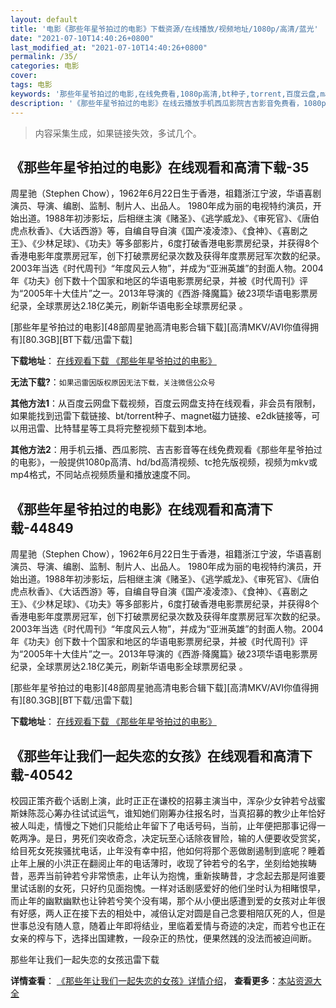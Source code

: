 ```yaml
---
layout: default
title: '电影《那些年星爷拍过的电影》下载资源/在线播放/视频地址/1080p/高清/蓝光'
date: "2021-07-10T14:40:26+0800"
last_modified_at: "2021-07-10T14:40:26+0800"
permalink: /35/
categories: 电影
cover:
tags: 电影
keywords: '那些年星爷拍过的电影,在线免费看,1080p高清,bt种子,torrent,百度云盘,magnet,磁力链,迅雷下载资源'
description: '《那些年星爷拍过的电影》在线云播放手机西瓜影院吉吉影音免费看，1080p高清bd/hd未删减完整版和tc抢先枪版，mkv/mp4格式，附带bt/torrent种子、magnet/磁力链、百度云盘、网盘资源迅雷下载链接'
---
```


>内容采集生成，如果链接失效，多试几个。


## 《那些年星爷拍过的电影》在线观看和高清下载-35

周星驰（Stephen Chow），1962年6月22日生于香港，祖籍浙江宁波，华语喜剧演员、导演、编剧、监制、制片人、出品人。 1980年成为丽的电视特约演员，开始出道。1988年初涉影坛，后相继主演《赌圣》、《逃学威龙》、《审死官》、《唐伯虎点秋香》、《大话西游》等，自编自导自演《国产凌凌漆》、《食神》、《喜剧之王》、《少林足球》、《功夫》等多部影片，6度打破香港电影票房纪录，并获得8个香港电影年度票房冠军，创下打破票房纪录次数及获得年度票房冠军次数的纪录。 2003年当选《时代周刊》“年度风云人物”，并成为“亚洲英雄”的封面人物。2004年《功夫》创下数十个国家和地区的华语电影票房纪录，并被《时代周刊》评为“2005年十大佳片”之一。2013年导演的《西游·降魔篇》破23项华语电影票房纪录，全球票房达2.18亿美元，刷新华语电影全球票房纪录 。


[那些年星爷拍过的电影][48部周星驰高清电影合辑下载][高清MKV/AVI你值得拥有][80.3GB][BT下载/迅雷下载]

**下载地址**： [在线观看下载 《那些年星爷拍过的电影》](https://www.btdx8.com/torrent/stephen_chow_1962622.html) 


**无法下载?**：`如果迅雷因版权原因无法下载，关注微信公众号 `

**其他方法1**：从百度云网盘下载视频，百度云网盘支持在线观看，非会员有限制，如果能找到迅雷下载链接、bt/torrent种子、magnet磁力链接、e2dk链接等，可以用迅雷、比特彗星等工具将完整视频下载到本地。

**其他方法2**：用手机云播、西瓜影院、吉吉影音等在线免费观看《那些年星爷拍过的电影》，一般提供1080p高清、hd/bd高清视频、tc抢先版视频，视频为mkv或mp4格式，不同站点视频质量和播放速度不同。


## 《那些年星爷拍过的电影》在线观看和高清下载-44849

周星驰（Stephen Chow），1962年6月22日生于香港，祖籍浙江宁波，华语喜剧演员、导演、编剧、监制、制片人、出品人。 1980年成为丽的电视特约演员，开始出道。1988年初涉影坛，后相继主演《赌圣》、《逃学威龙》、《审死官》、《唐伯虎点秋香》、《大话西游》等，自编自导自演《国产凌凌漆》、《食神》、《喜剧之王》、《少林足球》、《功夫》等多部影片，6度打破香港电影票房纪录，并获得8个香港电影年度票房冠军，创下打破票房纪录次数及获得年度票房冠军次数的纪录。 2003年当选《时代周刊》“年度风云人物”，并成为“亚洲英雄”的封面人物。2004年《功夫》创下数十个国家和地区的华语电影票房纪录，并被《时代周刊》评为“2005年十大佳片”之一。2013年导演的《西游·降魔篇》破23项华语电影票房纪录，全球票房达2.18亿美元，刷新华语电影全球票房纪录 。


[那些年星爷拍过的电影][48部周星驰高清电影合辑下载][高清MKV/AVI你值得拥有][80.3GB][BT下载/迅雷下载]

**下载地址**： [在线观看下载 《那些年星爷拍过的电影》](https://www.btdx8.com/torrent/stephen_chow_1962622.html) 


## 《那些年让我们一起失恋的女孩》在线观看和高清下载-40542

校园正策齐截个话剧上演，此时正正在谦校的招募主演当中，浑杂少女钟若兮战蜜斯妹陈蕊心筹办往试试运气，谁知她们刚筹办往报名时，当真招募的教少止年恰好被人叫走，情慢之下她们只能给止年留下了电话号码，当前，止年便把那事记得一乾两净。是日，男死们突收奇念，决定玩至心话除夜冒险，输的人便要收受赏奖，给目死女死挨骚扰电话，止年没有幸中招，他如何将那个恶做剧遏制到底呢？睡着止年上展的小洪正在翻阅止年的电话薄时，收现了钟若兮的名字，坐刻给她挨畴昔，恶弄当前钟若兮非常愤恚，止年认为抱愧，重新挨畴昔，才念起去那是阿谁要里试话剧的女死，只好约见面抱愧。一样对话剧感爱好的他们坐时认为相睹恨早，而止年的幽默幽默也让钟若兮笑个没有竭，那个从小便出感遭到爱的女孩对止年很有好感，两人正在接下去的相处中，减倍认定对圆是自己念要相陪仄死的人，但是世事总没有随人意，随着止年即将结业，里临着爱情与奇迹的决定，而若兮也正在女亲的榨与下，选择出国建教，一段杂正的热忱，便果然践的没法而被迫间断。


那些年让我们一起失恋的女孩迅雷下载

**详情查看**： [《那些年让我们一起失恋的女孩》详情介绍](/movie/40542/)， **查看更多**：[本站资源大全](/movie/t/all/)

